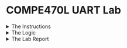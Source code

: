 # COMPE470L UART Lab

<details>
	<summary>The Instructions </summary>


[Professor Ken Arnold's instruction video](https://drive.google.com/file/d/1Q-ztf6lWboTvkhMa8we5UHa06pon7dVH/view)

This assignment is to create two state machine designs in Verilog and demonstrate them on the FPGA board:

1. Tx: The simpler of the two. When an 8 bit value is loaded into a register using the 8 DIP switches for the number and a push button for the "load" signal, it shifts the byte out in asynchronous serial format (initially at 9600 bits per second, later at an arbitrary, programmable data rate).  That begins with a start bit (0), followed by the 8 data bits LSB first, and a stop (1) bit.

2. **Rx:** The tough one, receiving a byte in the format above and displaying it using the LEDs. Your Rx will have to detect the start bit, with 1/2 bit period to confirm a valid start bit, then sample in the middle of each bit interval shifting each bit into an 8 bit register that drives the 8 LEDs on the IO board.

<details>
	<summary>Part 1 - Transmit</summary>
For this specific assignment, in part 1 you must implement a UART that takes paralllel input data from the switches and buttons, and produces a serial output on one of the FPGA output pins.  In order to do that, you must also create a clock with an appropriate frequency to operate the UART from the on-board oscillator connected to the FPGA.  The clock frequency should be higher than the data rate to allow for the requirements for part 2 below, most UARTs use a clock that is 16x the data rate. Capture the serial output data on the scope or logic analyzer abd confirm the serial output data is correct and that the bit period is 1/9600th second long.
	</details>

<details>
	<summary> **Part 2 - Receive** </summary>
In part 2, you will design a serial to parallel receiver that will receive the asynchronous data from your transmitter in part 1 above, and convert it into an 8 bit parallel word for display on the LEDs on the I/O board.
	</details>

Ultimately, you will be implementing the core subset of transmit/receive functions of a device similar to the SCC2691 serial UART chip in the file listed below, _(Note: no such file was found in the professor's lab instructions.)_ so you should review the transmit buffer empty and receive buffer full status registers of that device.  For full credit, your final UART design should implement the receive buffer full and transmit buffer empty bits. You will need to take the raw FPGA input clock ~~(8MHz for the older version of the board, 50MHz for the newer rev A board that has DIYchips.com written in white letters on the top of the board)~~ _(This instruction was originally written by the teacher with the [FPGADEVS6 board from DIYchips.com](http://diychips.com/fpgadevs6.html) in mind. This project has been implemented instead on the [Digilent Basys 3](https://reference.digilentinc.com/reference/programmable-logic/basys-3/start) which has a single 100 MHz oscillator.)_ and convert that clock into an appropriate clock for your two state machines.


</details>

<details>
	<summary> The Logic </summary>

</details>

<details>
	<summary> The Lab Report </summary>

</details>
